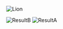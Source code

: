 ![Lion](https://user-images.githubusercontent.com/93393815/144109276-3b32f7e1-69e5-4497-bdf6-bfb208e8146d.jpg)


![ResultB](https://user-images.githubusercontent.com/93393815/144109574-b2c84ece-6664-4bbf-a379-998a30383db9.jpg)
![ResultA](https://user-images.githubusercontent.com/93393815/144109576-d300f2b8-9307-4081-8c95-6455f1525078.jpg)
